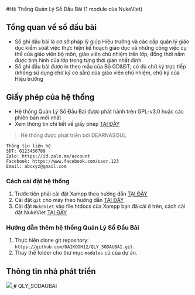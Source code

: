 #Hệ Thống Quản Lý Sổ Đầu Bài (1 module của NukeViet)
## Tổng quan về sổ đầu bài
- Sổ ghi đầu bài là cơ sở pháp lý giúp Hiệu trưởng và các cấp quản lý giáo dục kiểm soát việc thực hiện kế hoạch giáo dục và những công việc cụ thể của giáo viên bộ môn, giáo viên chủ nhiệm trên lớp, đồng thời nắm được tình hình của lớp trong từng thời gian nhất định.
- Sổ ghi đầu bài được in theo mẫu của Bộ GD&ĐT; có đủ chữ ký trực tiếp (không sử dụng chữ ký có sẵn) của giáo viên chủ nhiệm, chữ ký của Hiệu trưởng
## Giấy phép của hệ thống
- Hệ thống Quản Lý Sổ Đầu Bài được phát hành trên GPL-v3.0 hoặc các phiên bản mới nhất
- Xem thông tin chi tiết về giấy phép [TẠI ĐÂY](https://github.com/DAIKOOH12/QLY_SODAUBAI/blob/main/LICENSE)
>Hệ thống được phát triển bởi DEARNASOUL
```
Thông tin liên hệ
SĐT: 0123456789
Zalo: https://id.zalo.me/account
Facebook: https://www.facebook.com/user.123
Email: abcxyz@gmail.com
```
### Cách cài đặt hệ thống
1. Trước tiên phải cài đặt Xampp theo hướng dẫn [TẠI ĐÂY](https://topdev.vn/blog/cai-dat-xampp/)
2. Cài đặt `git` cho máy theo hướng dẫn [TẠI ĐÂY](https://backlog.com/git-tutorial/vn/intro/intro2_1.html)
3. Cài đặt `NukeViet` vào file htdocs của Xampp bạn đã cài ở trên, cách cài đặt NukeViet [TẠI ĐÂY](https://wiki.nukeviet.vn/nukeviet:setup:localhost)
### Hướng dẫn thêm hệ thống Quản Lý Sổ Đầu Bài 
1. Thực hiện clone git repository: `https://github.com/DAIKOOH12/QLY_SODAUBAI.git`.
2. Thay thế folder cho thư mục `modules` cũ của dự án.
## Thông tin nhà phát triển
<a href="https://github.com/DAIKOOH12/QLY_SODAUBAI/graphs/contributors">
  <img src="https://contrib.rocks/image?repo=DAIKOOH12/QLY_SODAUBAI" />
</a># QLY_SODAUBAI
